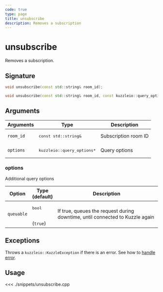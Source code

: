 ```yaml
---
code: true
type: page
title: unsubscribe
description: Removes a subscription
---
```


# unsubscribe

Removes a subscription.

## Signature

```cpp
void unsubscribe(const std::string& room_id);

void unsubscribe(const std::string& room_id, const kuzzleio::query_options& options);
```

## Arguments

| Arguments | Type                                 | Description          |
| --------- | ------------------------------------ | -------------------- |
| `room_id` | <pre>const std::string&</pre>        | Subscription room ID |
| `options` | <pre>kuzzleio::query_options\*</pre> | Query options        |

### options

Additional query options

| Option     | Type<br/>(default)           | Description                                                                  |
| ---------- | ---------------------------- | ---------------------------------------------------------------------------- |
| `queuable` | <pre>bool</pre><br/>(`true`) | If true, queues the request during downtime, until connected to Kuzzle again |

## Exceptions

Throws a `kuzzleio::KuzzleException` if there is an error. See how to [handle error](/sdk/cpp/1/error-handling).

## Usage

<<< ./snippets/unsubscribe.cpp
